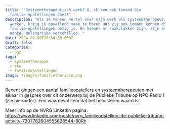 ```yaml
---
title: '"Systeemtherapeutisch werk? O, ik ken ook iemand die
  familie-opstellingen doet!" '
description: "Als ik mensen vertel over mijn werk als systeemtherapeutisch
  werker, krijg ik opvallend vaak te horen dat zij ook iemand kennen die met
  familie-opstellingen bezig is. En hoewel er raakvlakken zijn, zijn er een
  aantal belangrijke verschillen. "
date: 2024-07-09T16:34:00.000Z
draft: false
categories:
  - ggz
tags:
  - systeemtherapie
  - stw
  - familieopstellingen
image: /images/familietherapie.png
---
```

Recent gingen een aantal familieopstellers en systeemtherapeuten met elkaar in gesprek over dit onderwerp bij de Publieke Tribune op NPO Radio 1 (zie hieronder). Een waardevol item dat het beluisteren waard is!

Meer info op de NVRG LinkedIn pagina: https://www.linkedin.com/posts/nvrg_familieopstelling-de-publieke-tribune-activity-7207782604555628544-80Rh
